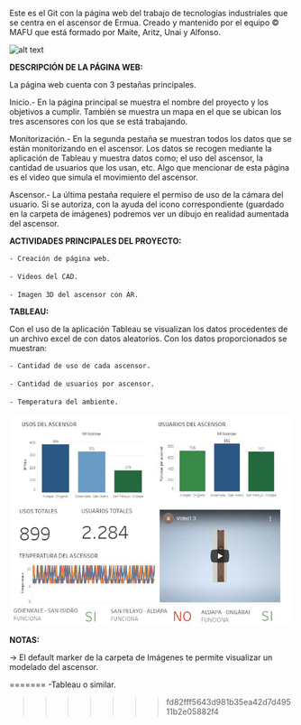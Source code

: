 Este es el Git con la página web del trabajo de tecnologías industriales que se centra en el ascensor de Ermua. Creado y mantenido por el equipo © MAFU que está formado por Maite, Aritz, Unai y Alfonso.

![alt text](https://www.olabarri.com/wp-content/uploads/referencias/ErmuaAldapa(1).jpg)


**DESCRIPCIÓN DE LA PÁGINA WEB:**

La página web cuenta con 3 pestañas principales.

Inicio.- En la página principal se muestra el nombre del proyecto y los objetivos a cumplir. También se muestra un mapa en el que se ubican los tres ascensores con los que se está trabajando.

Monitorización.- En la segunda pestaña se muestran todos los datos que se están monitorizando en el ascensor. Los datos se recogen mediante la aplicación de Tableau y muestra datos como; el uso del ascensor, la cantidad de usuarios que los usan, etc. Algo que mencionar de esta página es el video que simula el movimiento del ascensor.

Ascensor.- La última pestaña requiere el permiso de uso de la cámara del usuario. Si se autoriza, con la ayuda del icono correspondiente (guardado en la carpeta de imágenes) podremos ver un dibujo en realidad aumentada del ascensor. 


**ACTIVIDADES PRINCIPALES DEL PROYECTO:**

	- Creación de página web.

	- Videos del CAD.

	- Imagen 3D del ascensor con AR.



**TABLEAU:**

Con el uso de la aplicación Tableau se visualizan los datos procedentes de un archivo excel de con datos aleatorios. Con los datos proporcionados se muestran:

	- Cantidad de uso de cada ascensor.

	- Cantidad de usuarios por ascensor.

	- Temperatura del ambiente.

![alt text](/Imagenes/tableau.JPG)
	

**NOTAS:**

-> El default marker de la carpeta de Imágenes te permite visualizar un modelado del ascensor.

=======
-Tableau o similar.
>>>>>>> fd82fff5643d981b35ea42d7d49511b2e05882f4
